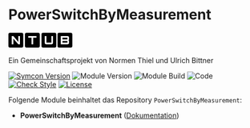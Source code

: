 # PowerSwitchByMeasurement  

[![Image](imgs/ntub_logo.png)](https://github.com/ubittner/)  

Ein Gemeinschaftsprojekt von Normen Thiel und Ulrich Bittner

[![Symcon Version](https://img.shields.io/badge/Symcon_Version-5.3>-red.svg)](https://www.symcon.de/service/dokumentation/entwicklerbereich/sdk-tools/sdk-php/)
![Module Version](https://img.shields.io/badge/Module_Version-1.00-blue.svg)
![Module Build](https://img.shields.io/badge/Module_Build-11-blue.svg)
![Code](https://img.shields.io/badge/Code-PHP-blue.svg)
[![Check Style](https://github.com/ubittner/PowerSwitchByMeasurement/workflows/Check%20Style/badge.svg)](https://github.com/ubittner/PowerSwitchByMeasurement/actions)
[![License](https://img.shields.io/badge/License-CC%20BY--NC--SA%204.0-green.svg)](https://creativecommons.org/licenses/by-nc-sa/4.0/)

Folgende Module beinhaltet das Repository `PowerSwitchByMeasurement`:

- __PowerSwitchByMeasurement__ ([Dokumentation](PowerSwitchByMeasurement))